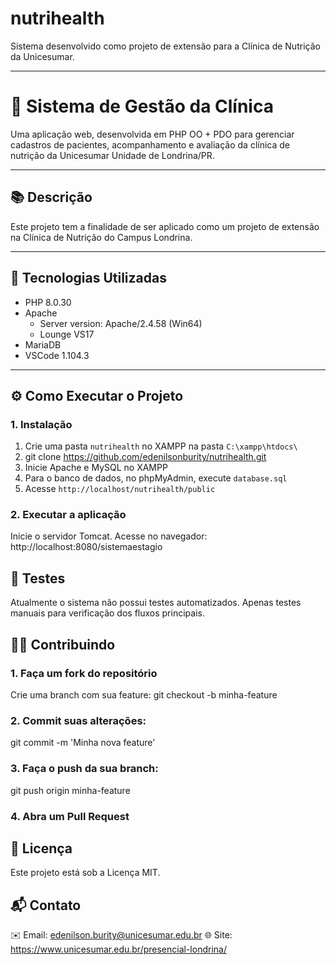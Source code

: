 # nutrihealth
Sistema desenvolvido como projeto de extensão para a Clínica de Nutrição da Unicesumar.

---
# 🧾 Sistema de Gestão da Clínica
Uma aplicação web, desenvolvida em PHP OO + PDO para gerenciar cadastros de pacientes, acompanhamento e avaliação da clínica de nutrição da Unicesumar Unidade de Londrina/PR.

---

## 📚 Descrição
Este projeto tem a finalidade de ser aplicado como um projeto de extensão na Clínica de Nutrição do Campus Londrina. 

---

## 🚀 Tecnologias Utilizadas

- PHP 8.0.30
- Apache 
   - Server version: Apache/2.4.58 (Win64)
   - Lounge VS17
- MariaDB
- VSCode 1.104.3 

---

## ⚙️ Como Executar o Projeto

### 1. Instalação

1. Crie uma pasta `nutrihealth` no XAMPP na pasta `C:\xampp\htdocs\`
2. git clone https://github.com/edenilsonburity/nutrihealth.git
3. Inicie Apache e MySQL no XAMPP
4. Para o banco de dados, no phpMyAdmin, execute `database.sql`
5. Acesse `http://localhost/nutrihealth/public`

### 2. Executar a aplicação
Inicie o servidor Tomcat.
Acesse no navegador:
http://localhost:8080/sistemaestagio

## 🧪 Testes
Atualmente o sistema não possui testes automatizados. Apenas testes manuais para verificação dos fluxos principais. 

## 👨‍💻 Contribuindo
### 1. Faça um fork do repositório
Crie uma branch com sua feature:
git checkout -b minha-feature

### 2. Commit suas alterações:
git commit -m 'Minha nova feature'

### 3. Faça o push da sua branch:
git push origin minha-feature

### 4. Abra um Pull Request

## 📄 Licença
Este projeto está sob a Licença MIT.

## 📬 Contato
✉️ Email: edenilson.burity@unicesumar.edu.br
🌐 Site: https://www.unicesumar.edu.br/presencial-londrina/
